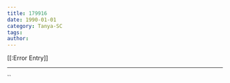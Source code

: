 ```yaml
---
title: 179916
date: 1990-01-01
category: Tanya-SC
tags: 
author: 
---
```


[[:Error Entry]]

---



``
